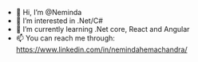 - 👋 Hi, I’m @Neminda
- 👀 I’m interested in .Net/C#
- 🌱 I’m currently learning .Net core, React and Angular 
- 📫 You can reach me through: https://www.linkedin.com/in/nemindahemachandra/

<!---
Neminda/Neminda is a ✨ special ✨ repository because its `README.md` (this file) appears on your GitHub profile.
You can click the Preview link to take a look at your changes.
--->
